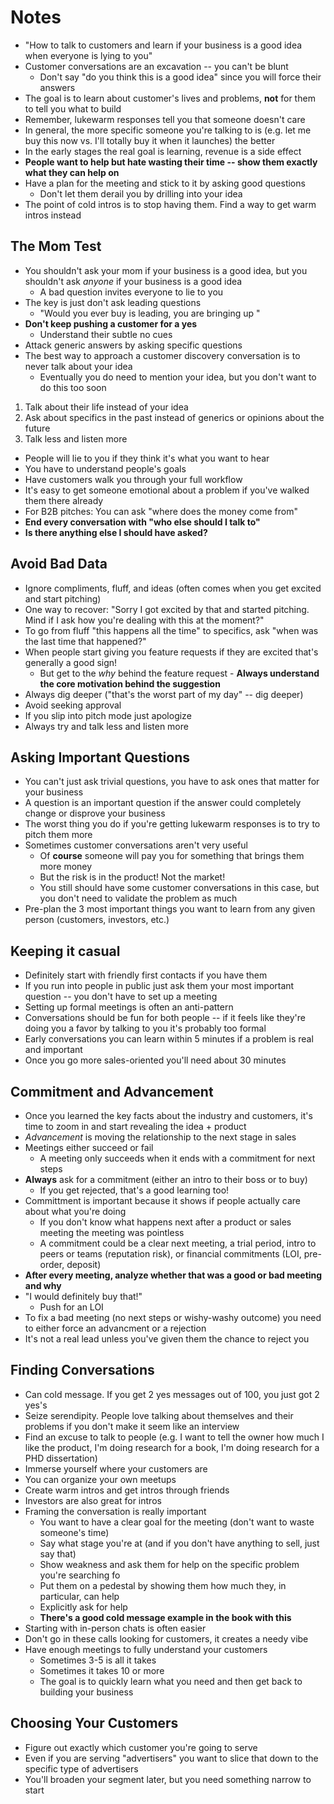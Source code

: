 # Notes

- "How to talk to customers and learn if your business is a good idea when everyone is lying to you"
- Customer conversations are an excavation -- you can't be blunt
  - Don't say "do you think this is a good idea" since you will force their answers
- The goal is to learn about customer's lives and problems, **not** for them to tell you what to build
- Remember, lukewarm responses tell you that someone doesn't care
- In general, the more specific someone you're talking to is (e.g. let me buy this now vs. I'll totally buy it when it launches) the better
- In the early stages the real goal is learning, revenue is a side effect
- **People want to help but hate wasting their time -- show them exactly what they can help on**
- Have a plan for the meeting and stick to it by asking good questions
  - Don't let them derail you by drilling into your idea
- The point of cold intros is to stop having them. Find a way to get warm intros instead

## The Mom Test

- You shouldn't ask your mom if your business is a good idea, but you shouldn't ask *anyone* if your business is a good idea
  - A bad question invites everyone to lie to you
- The key is just don't ask leading questions
  - "Would you ever buy <x> is leading, you are bringing up <x>"
- **Don't keep pushing a customer for a yes**
  - Understand their subtle no cues
- Attack generic answers by asking specific questions
- The best way to approach a customer discovery conversation is to never talk about your idea
  - Eventually you do need to mention your idea, but you don't want to do this too soon
1. Talk about their life instead of your idea
2. Ask about specifics in the past instead of generics or opinions about the future
3. Talk less and listen more

- People will lie to you if they think it's what you want to hear
- You have to understand people's goals
- Have customers walk you through your full workflow 
- It's easy to get someone emotional about a problem if you've walked them there already
- For B2B pitches: You can ask "where does the money come from"
- **End every conversation with "who else should I talk to"**
- **Is there anything else I should have asked?**

## Avoid Bad Data

- Ignore compliments, fluff, and ideas (often comes when you get excited and start pitching)
- One way to recover: "Sorry I got excited by that and started pitching. Mind if I ask how you're dealing with this at the moment?"
- To go from fluff "this happens all the time" to specifics, ask "when was the last time that happened?"
- When people start giving you feature requests if they are excited that's generally a good sign!
  - But get to the *why* behind the feature request - **Always understand the core motivation behind the suggestion**
- Always dig deeper ("that's the worst part of my day" -- dig deeper)
- Avoid seeking approval 
- If you slip into pitch mode just apologize 
- Always try and talk less and listen more

## Asking Important Questions

- You can't just ask trivial questions, you have to ask ones that matter for your business
- A question is an important question if the answer could completely change or disprove your business
- The worst thing you do if you're getting lukewarm responses is to try to pitch them more
- Sometimes customer conversations aren't very useful
  - Of **course** someone will pay you for something that brings them more money
  - But the risk is in the product! Not the market!
  - You still should have some customer conversations in this case, but you don't need to validate the problem as much
- Pre-plan the 3 most important things you want to learn from any given person (customers, investors, etc.)

## Keeping it casual

- Definitely start with friendly first contacts if you have them
- If you run into people in public just ask them your most important question -- you don't have to set up a meeting
- Setting up formal meetings is often an anti-pattern 
- Conversations should be fun for both people -- if it feels like they're doing you a favor by talking to you it's probably too formal 
- Early conversations you can learn within 5 minutes if a problem is real and important
- Once you go more sales-oriented you'll need about 30 minutes

## Commitment and Advancement

- Once you learned the key facts about the industry and customers, it's time to zoom in and start revealing the idea + product
- *Advancement* is moving the relationship to the next stage in sales
- Meetings either succeed or fail
  - A meeting only succeeds when it ends with a commitment for next steps
- **Always** ask for a commitment (either an intro to their boss or to buy)
  - If you get rejected, that's a good learning too!
- Committment is important because it shows if people actually care about what you're doing
  - If you don't know what happens next after a product or sales meeting the meeting was pointless
  - A commitment could be a clear next meeting, a trial period, intro to peers or teams (reputation risk), or financial commitments (LOI, pre-order, deposit)
- **After every meeting, analyze whether that was a good or bad meeting and why**
- "I would definitely buy that!"
  - Push for an LOI
- To fix a bad meeting (no next steps or wishy-washy outcome) you need to either force an advancment or a rejection
- It's not a real lead unless you've given them the chance to reject you

## Finding Conversations

- Can cold message. If you get 2 yes messages out of 100, you just got 2 yes's
- Seize serendipity. People love talking about themselves and their problems if you don't make it seem like an interview
- Find an excuse to talk to people (e.g. I want to tell the owner how much I like the product, I'm doing research for a book, I'm doing research for a PHD dissertation)
- Immerse yourself where your customers are
- You can organize your own meetups
- Create warm intros and get intros through friends
- Investors are also great for intros
- Framing the conversation is really important
  - You want to have a clear goal for the meeting (don't want to waste someone's time)
  - Say what stage you're at (and if you don't have anything to sell, just say that)
  - Show weakness and ask them for help on the specific problem you're searching fo
  - Put them on a pedestal by showing them how much they, in particular, can help
  - Explicitly ask for help       
  - **There's a good cold message example in the book with this**
- Starting with in-person chats is often easier
- Don't go in these calls looking for customers, it creates a needy vibe
- Have enough meetings to fully understand your customers
  - Sometimes 3-5 is all it takes
  - Sometimes it takes 10 or more
  - The goal is to quickly learn what you need and then get back to building your business

## Choosing Your Customers

- Figure out exactly which customer you're going to serve
- Even if you are serving "advertisers" you want to slice that down to the specific type of advertisers
- You'll broaden your segment later, but you need something narrow to start